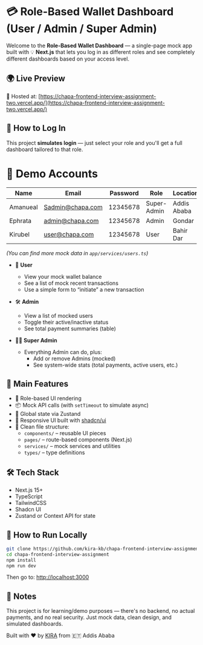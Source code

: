# 💳 Role-Based Wallet Dashboard (User / Admin / Super Admin)

Welcome to the **Role-Based Wallet Dashboard** — a single-page mock app built with 💡 **Next.js** that lets you log in as different roles and see completely different dashboards based on your access level.

## 🌍 Live Preview

🔗 Hosted at: [https://chapa-frontend-interview-assignment-two.vercel.app/](https://chapa-frontend-interview-assignment-two.vercel.app/)

## 🔐 How to Log In

This project **simulates login** — just select your role and you'll get a full dashboard tailored to that role.

# 👤 Demo Accounts

| Name     | Email            | Password | Role        | Location    |
| -------- | ---------------- | -------- | ----------- | ----------- |
| Amanueal | Sadmin@chapa.com | 12345678 | Super-Admin | Addis Ababa |
| Ephrata  | admin@chapa.com  | 12345678 | Admin       | Gondar      |
| Kirubel  | user@chapa.com   | 12345678 | User        | Bahir Dar   |

_(You can find more mock data in `app/services/users.ts`)_

- 👤 **User**

  - View your mock wallet balance
  - See a list of mock recent transactions
  - Use a simple form to “initiate” a new transaction

- 🛠️ **Admin**

  - View a list of mocked users
  - Toggle their active/inactive status
  - See total payment summaries (table)

- 🧙‍♂️ **Super Admin**
  - Everything Admin can do, plus:
    - Add or remove Admins (mocked)
    - See system-wide stats (total payments, active users, etc.)

## 🧱 Main Features

- 🔄 Role-based UI rendering
- 📦 Mock API calls (with `setTimeout` to simulate async)
- 💾 Global state via Zustand
- 🎨 Responsive UI built with [shadcn/ui](https://ui.shadcn.com/)
- 📁 Clean file structure:
  - `components/` – reusable UI pieces
  - `pages/` – route-based components (Next.js)
  - `services/` – mock services and utilities
  - `types/` – type definitions

## 🛠️ Tech Stack

- Next.js 15+
- TypeScript
- TailwindCSS
- Shadcn UI
- Zustand or Context API for state

## 🧪 How to Run Locally

```bash
git clone https://github.com/kira-kb/chapa-frontend-interview-assignment.git
cd chapa-frontend-interview-assignment
npm install
npm run dev

```

Then go to: [http://localhost:3000](http://localhost:3000)

## 🔎 Notes

This project is for learning/demo purposes — there's no backend, no actual payments, and no real security. Just mock data, clean design, and simulated dashboards.

Built with ❤️ by [KIRA](https://github.com/kira-kb) from 🇪🇹 Addis Ababa
